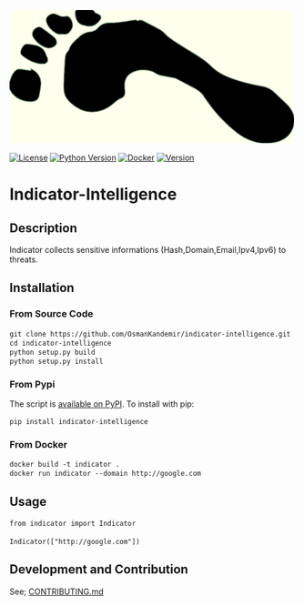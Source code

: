 
![Logo](img.png)

[![License](https://img.shields.io/badge/license-MIT-blue.svg)](https://raw.githubusercontent.com/smicallef/spiderfoot/master/LICENSE)
[![Python Version](https://img.shields.io/badge/python-3.7+-green)](https://www.python.org)
[![Docker](https://img.shields.io/badge/docker-build-important.svg?logo=Docker)](https://www.docker.com)
[![Version](https://img.shields.io/badge/version-1.0.1-blue.svg)](https://github.com/OsmanKandemir/indicator-intelligence)



# Indicator-Intelligence


## Description

Indicator collects sensitive informations (Hash,Domain,Email,Ipv4,Ipv6) to threats. 

## Installation

### From Source Code

```
git clone https://github.com/OsmanKandemir/indicator-intelligence.git
cd indicator-intelligence
python setup.py build
python setup.py install
```

### From Pypi

The script is [available on PyPI](https://pypi.org/project/indicator-intelligence/). To install with pip:
```
pip install indicator-intelligence
```

### From Docker

```
docker build -t indicator .
docker run indicator --domain http://google.com

```

## Usage

```
from indicator import Indicator

Indicator(["http://google.com"])
```

## Development and Contribution
See; [CONTRIBUTING.md](CONTRIBUTING.md)